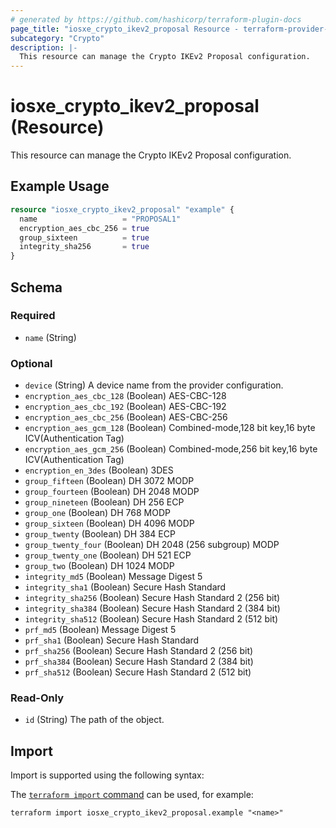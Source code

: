 ```yaml
---
# generated by https://github.com/hashicorp/terraform-plugin-docs
page_title: "iosxe_crypto_ikev2_proposal Resource - terraform-provider-iosxe"
subcategory: "Crypto"
description: |-
  This resource can manage the Crypto IKEv2 Proposal configuration.
---
```


# iosxe_crypto_ikev2_proposal (Resource)

This resource can manage the Crypto IKEv2 Proposal configuration.

## Example Usage

```terraform
resource "iosxe_crypto_ikev2_proposal" "example" {
  name                   = "PROPOSAL1"
  encryption_aes_cbc_256 = true
  group_sixteen          = true
  integrity_sha256       = true
}
```

<!-- schema generated by tfplugindocs -->
## Schema

### Required

- `name` (String)

### Optional

- `device` (String) A device name from the provider configuration.
- `encryption_aes_cbc_128` (Boolean) AES-CBC-128
- `encryption_aes_cbc_192` (Boolean) AES-CBC-192
- `encryption_aes_cbc_256` (Boolean) AES-CBC-256
- `encryption_aes_gcm_128` (Boolean) Combined-mode,128 bit key,16 byte ICV(Authentication Tag)
- `encryption_aes_gcm_256` (Boolean) Combined-mode,256 bit key,16 byte ICV(Authentication Tag)
- `encryption_en_3des` (Boolean) 3DES
- `group_fifteen` (Boolean) DH 3072 MODP
- `group_fourteen` (Boolean) DH 2048 MODP
- `group_nineteen` (Boolean) DH 256 ECP
- `group_one` (Boolean) DH 768 MODP
- `group_sixteen` (Boolean) DH 4096 MODP
- `group_twenty` (Boolean) DH 384 ECP
- `group_twenty_four` (Boolean) DH 2048 (256 subgroup) MODP
- `group_twenty_one` (Boolean) DH 521 ECP
- `group_two` (Boolean) DH 1024 MODP
- `integrity_md5` (Boolean) Message Digest 5
- `integrity_sha1` (Boolean) Secure Hash Standard
- `integrity_sha256` (Boolean) Secure Hash Standard 2 (256 bit)
- `integrity_sha384` (Boolean) Secure Hash Standard 2 (384 bit)
- `integrity_sha512` (Boolean) Secure Hash Standard 2 (512 bit)
- `prf_md5` (Boolean) Message Digest 5
- `prf_sha1` (Boolean) Secure Hash Standard
- `prf_sha256` (Boolean) Secure Hash Standard 2 (256 bit)
- `prf_sha384` (Boolean) Secure Hash Standard 2 (384 bit)
- `prf_sha512` (Boolean) Secure Hash Standard 2 (512 bit)

### Read-Only

- `id` (String) The path of the object.

## Import

Import is supported using the following syntax:

The [`terraform import` command](https://developer.hashicorp.com/terraform/cli/commands/import) can be used, for example:

```shell
terraform import iosxe_crypto_ikev2_proposal.example "<name>"
```
